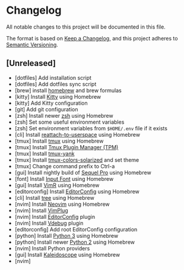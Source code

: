 # Changelog
All notable changes to this project will be documented in this file.

The format is based on [Keep a Changelog](https://keepachangelog.com/en/1.0.0/),
and this project adheres to [Semantic Versioning](https://semver.org/spec/v2.0.0.html).

## [Unreleased]
- [dotfiles] Add installation script
- [dotfiles] Add dotfiles sync script
- [brew] install [homebrew](https://brew.sh) and brew formulas
- [kitty] Install [Kitty](https://sw.kovidgoyal.net/kitty/) using Homebrew
- [kitty] Add Kitty configuration
- [git] Add git configuration
- [zsh] Install newer [zsh](https://www.zsh.org) using Homebrew
- [zsh] Set some useful environment variables
- [zsh] Set environment variables from `$HOME/.env` file if it exists
- [cli] Install [reattach-to-userspace](https://github.com/ChrisJohnsen/tmux-MacOSX-pasteboard) using Homebrew
- [tmux] Install [tmux](https://github.com/tmux/tmux/wiki) using Homebrew
- [tmux] Install [Tmux Plugin Manager (TPM)](https://github.com/tmux-plugins/tpm)
- [tmux] Install [tmux-yank](https://github.com/tmux-plugins/tmux-yank)
- [tmux] Install [tmux-colors-solarized](https://github.com/seebi/tmux-colors-solarized) and set theme
- [tmux] Change command prefix to Ctrl-a
- [gui] Install nightly build of [Sequel Pro](https://formulae.brew.sh/cask/sequel-pro) using Homebrew
- [font] Install [Input Font](https://input.fontbureau.com) using Homebrew
- [gui] Install [VimR](http://vimr.org/) using Homebrew
- [editorconfig] Install [EditorConfig](https://editorconfig.org/) using Homebrew
- [cli] Install [tree](http://mama.indstate.edu/users/ice/tree/) using Homebrew
- [nvim] Install [Neovim](https://neovim.io) using Homebrew
- [nvim] Install [VimPlug](https://www.github.com/junegunn/vim-plug)
- [nvim] Install [EditorConfig](https://github.com/editorconfig/editorconfig-vim) plugin
- [nvim] Install [Vdebug](https://github.com/vim-vdebug/vdebug) plugin
- [editorconfig] Add root EditorConfig configuration
- [python] Install [Python 3](https://www.python.org) using Homebrew
- [python] Install newer [Python 2](https://www.python.org) using Homebrew
- [nvim] Install Python providers
- [gui] Install [Kaleidoscope](https://www.kaleidoscopeapp.com) using Homebrew
- [nvim]      
